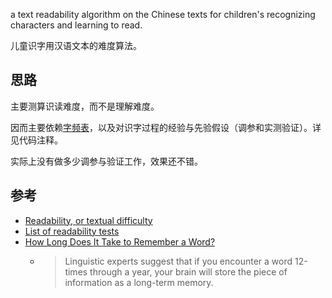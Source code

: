 
a text readability algorithm on the Chinese texts for children's recognizing characters and learning to read.

儿童识字用汉语文本的难度算法。

## 思路

主要测算识读难度，而不是理解难度。

因而主要依赖[字频表](https://blog.xiiigame.com/2020-06-24-%E8%87%AA%E5%88%B6%E5%84%BF%E7%AB%A5%E5%90%AF%E8%92%99%E9%9B%86%E4%B8%AD%E8%AF%86%E5%AD%97%E8%AF%AD%E6%96%99%E5%BA%93%E4%B8%8E%E5%88%86%E7%BA%A7%E5%AD%97%E8%A1%A8/)，以及对识字过程的经验与先验假设（调参和实测验证）。详见代码注释。

实际上没有做多少调参与验证工作，效果还不错。

## 参考

* [Readability, or textual difficulty](https://simple.wikipedia.org/wiki/Readability)
* [List of readability tests](https://simple.wikipedia.org/wiki/List_of_readability_tests)
* [How Long Does It Take to Remember a Word?](https://spellquiz.com/blog/how-to-remember-the-word)
    * >Linguistic experts suggest that if you encounter a word 12-times through a year, your brain will store the piece of information as a long-term memory.

